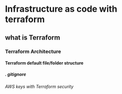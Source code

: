 # Infrastructure as code with terraform
## what is Terraform
### Terraform Architecture
#### Terraform default file/folder structure
##### . gitignore
###### AWS keys with Terraform security
